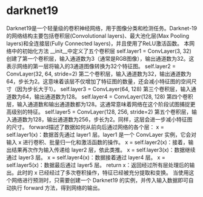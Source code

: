 # darknet19
Darknet19是一个轻量级的卷积神经网络，用于图像分类和检测任务。Darknet-19的网络结构主要包括卷积层(Convolutional layers)、最大池化层(Max Pooling layers)和全连接层(Fully Connected layers)，并且使用了ReLU激活函数。
本网络中的初始化方法 __init__中定义了五个卷积层
self.layer1 = ConvLayer(3, 32) 创建了第一个卷积层，输入通道数为3（通常是RGB图像），输出通道数为32。这表示网络的第一层将输入的3通道图像转换为32个特征图。
self.layer2 = ConvLayer(32, 64, stride=2) 第二个卷积层，输入通道数为32，输出通道数为64，步长为2。这意味着该层不仅增加了特征图的数量，还会减小特征图的空间尺寸（因为步长大于1）。
self.layer3 = ConvLayer(64, 128) 第三个卷积层，输入通道数为64，输出通道数为128。
self.layer4 = ConvLayer(128, 128) 第四个卷积层，输入通道数和输出通道数都为128。这通常意味着网络在这个阶段试图捕捉更高级别的特征。
self.layer5 = ConvLayer(128, 256, stride=2) 第五个卷积层，输入通道数为128，输出通道数为256，步长为2。同样，这层会进一步减小特征图的尺寸。
forward描述了数据如何从前向后通过网络的各个层：
x = self.layer1(x)：数据首先通过 layer1 层。layer1 是一个 ConvLayer 实例，它会对输入 x 进行卷积、批量归一化和激活函数的操作。
x = self.layer2(x)：接着，输出结果再次作为输入传递给 layer2 层，依此类推。
x = self.layer3(x)：数据继续通过 layer3 层。
x = self.layer4(x)：数据接着通过 layer4 层。
x = self.layer5(x)：数据最后通过 layer5 层。
return x：返回经过所有层处理后的输出。此时的 x 已经经过了多次卷积操作，特征已经被充分提取和变换。
当使用这个网络进行预测时，只需要创建一个 Darknet19 的实例，并传入输入数据即可自动执行 forward 方法，得到网络的输出。
